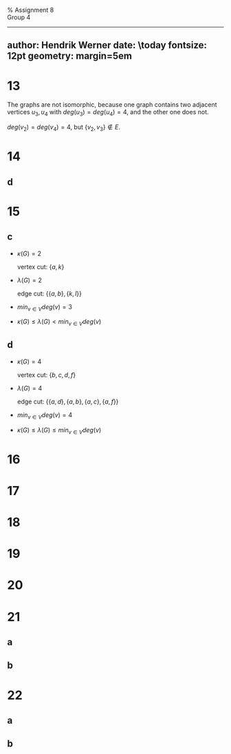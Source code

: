 % Assignment 8\
	Group 4

---
author: Hendrik Werner
date: \today
fontsize: 12pt
geometry: margin=5em
---

# 13

The graphs are not isomorphic, because one graph contains two adjacent vertices $u_3, u_4$ with $deg(u_3) = deg(u_4) = 4$, and the other one does not.

$deg(v_2) = deg(v_4) = 4$, but $\{v_2, v_3\} \not \in E$.

# 14
## d

# 15
## c
* $\kappa(G) = 2$

	vertex cut: $\{a, k\}$
* $\lambda(G) = 2$

	edge cut: $\{\{a, b\}, \{k, l\}\}$
* $min_{v \in V} deg(v) = 3$
* $\kappa(G) \leq \lambda(G) < min_{v \in V} deg(v)$

## d
* $\kappa(G) = 4$

	vertex cut: $\{b, c, d, f\}$
* $\lambda(G) = 4$

	edge cut: $\{\{a, d\}, \{a, b\}, \{a, c\}, \{a, f\}\}$
* $min_{v \in V} deg(v) = 4$
* $\kappa(G) \leq \lambda(G) \leq min_{v \in V} deg(v)$

# 16

# 17

# 18

# 19

# 20

# 21
## a
## b

# 22
## a
## b
